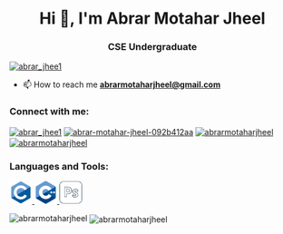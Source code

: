 <h1 align="center">Hi 👋, I'm Abrar Motahar Jheel</h1>
<h3 align="center">CSE Undergraduate</h3>

<p align="left"> <a href="https://twitter.com/abrar_jhee1" target="blank"><img src="https://img.shields.io/twitter/follow/abrar_jhee1?logo=twitter&style=for-the-badge" alt="abrar_jhee1" /></a> </p>

- 📫 How to reach me **abrarmotaharjheel@gmail.com**

<h3 align="left">Connect with me:</h3>
<p align="left">
<a href="https://twitter.com/abrar_jhee1" target="blank"><img align="center" src="https://raw.githubusercontent.com/rahuldkjain/github-profile-readme-generator/master/src/images/icons/Social/twitter.svg" alt="abrar_jhee1" height="30" width="40" /></a>
<a href="https://linkedin.com/in/abrar-motahar-jheel-092b412aa" target="blank"><img align="center" src="https://raw.githubusercontent.com/rahuldkjain/github-profile-readme-generator/master/src/images/icons/Social/linked-in-alt.svg" alt="abrar-motahar-jheel-092b412aa" height="30" width="40" /></a>
<a href="https://fb.com/abrarmotaharjheel" target="blank"><img align="center" src="https://raw.githubusercontent.com/rahuldkjain/github-profile-readme-generator/master/src/images/icons/Social/facebook.svg" alt="abrarmotaharjheel" height="30" width="40" /></a>
<a href="https://instagram.com/abrarmotaharjheel" target="blank"><img align="center" src="https://raw.githubusercontent.com/rahuldkjain/github-profile-readme-generator/master/src/images/icons/Social/instagram.svg" alt="abrarmotaharjheel" height="30" width="40" /></a>
</p>

<h3 align="left">Languages and Tools:</h3>
<p align="left"> <a href="https://www.cprogramming.com/" target="_blank" rel="noreferrer"> <img src="https://raw.githubusercontent.com/devicons/devicon/master/icons/c/c-original.svg" alt="c" width="40" height="40"/> </a> <a href="https://www.w3schools.com/cpp/" target="_blank" rel="noreferrer"> <img src="https://raw.githubusercontent.com/devicons/devicon/master/icons/cplusplus/cplusplus-original.svg" alt="cplusplus" width="40" height="40"/> </a> <a href="https://www.photoshop.com/en" target="_blank" rel="noreferrer"> <img src="https://raw.githubusercontent.com/devicons/devicon/master/icons/photoshop/photoshop-line.svg" alt="photoshop" width="40" height="40"/> </a> </p>

<p><img align="left" src="https://github-readme-stats.vercel.app/api/top-langs?username=abrarmotaharjheel&show_icons=true&locale=en&layout=compact" alt="abrarmotaharjheel" /></p>

<p>&nbsp;<img align="center" src="https://github-readme-stats.vercel.app/api?username=abrarmotaharjheel&show_icons=true&locale=en" alt="abrarmotaharjheel" /></p>
